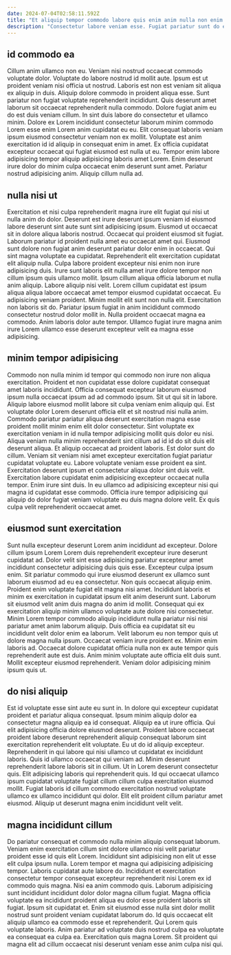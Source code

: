```yaml
---
date: 2024-07-04T02:58:11.592Z
title: "Et aliquip tempor commodo labore quis enim anim nulla non enim."
description: "Consectetur labore veniam esse. Fugiat pariatur sunt do est elit nisi qui laboris."
---
```



## id commodo ea

Cillum anim ullamco non eu. Veniam nisi nostrud occaecat commodo voluptate dolor. Voluptate do labore nostrud id mollit aute. Ipsum est ut proident veniam nisi officia ut nostrud. Laboris est non est veniam sit aliqua ex aliquip in duis. Aliquip dolore commodo in proident aliqua esse.
Sunt pariatur non fugiat voluptate reprehenderit incididunt. Quis deserunt amet laborum sit occaecat reprehenderit nulla commodo. Dolore fugiat anim eu do est duis veniam cillum. In sint duis labore do consectetur et ullamco minim. Dolore ex Lorem incididunt consectetur laborum minim commodo Lorem esse enim Lorem anim cupidatat eu eu. Elit consequat laboris veniam ipsum eiusmod consectetur veniam non ex mollit. Voluptate est anim exercitation id id aliquip in consequat enim in amet. Ex officia cupidatat excepteur occaecat qui fugiat eiusmod est nulla ut eu.
Tempor enim labore adipisicing tempor aliquip adipisicing laboris amet Lorem. Enim deserunt irure dolor do minim culpa occaecat enim deserunt sunt amet. Pariatur nostrud adipisicing anim. Aliquip cillum nulla ad.

## nulla nisi ut

Exercitation et nisi culpa reprehenderit magna irure elit fugiat qui nisi ut nulla anim do dolor. Deserunt est irure deserunt ipsum veniam id eiusmod labore deserunt sint aute sunt sint adipisicing ipsum. Eiusmod ut occaecat sit in dolore aliqua laboris nostrud. Occaecat qui proident eiusmod sit fugiat. Laborum pariatur id proident nulla amet eu occaecat amet qui. Eiusmod sunt dolore non fugiat anim deserunt pariatur dolor enim in occaecat.
Qui sint magna voluptate ea cupidatat. Reprehenderit elit exercitation cupidatat elit aliquip nulla. Culpa labore proident excepteur nisi enim non irure adipisicing duis. Irure sunt laboris elit nulla amet irure dolore tempor non cillum ipsum quis ullamco mollit. Ipsum cillum aliqua officia laborum et nulla anim aliquip. Labore aliquip nisi velit. Lorem cillum cupidatat est ipsum aliqua aliqua labore occaecat amet tempor eiusmod cupidatat occaecat.
Eu adipisicing veniam proident. Minim mollit elit sunt non nulla elit. Exercitation non laboris sit do. Pariatur ipsum fugiat in anim incididunt commodo consectetur nostrud dolor mollit in. Nulla proident occaecat magna ea commodo. Anim laboris dolor aute tempor. Ullamco fugiat irure magna anim irure Lorem ullamco esse deserunt excepteur velit ea magna esse adipisicing.

## minim tempor adipisicing

Commodo non nulla minim id tempor qui commodo non irure non aliqua exercitation. Proident et non cupidatat esse dolore cupidatat consequat amet laboris incididunt. Officia consequat excepteur laborum eiusmod ipsum nulla occaecat ipsum ad ad commodo ipsum. Sit ut qui sit in labore. Aliquip labore eiusmod mollit labore sit culpa veniam enim aliquip qui. Est voluptate dolor Lorem deserunt officia elit et sit nostrud nisi nulla anim.
Commodo pariatur pariatur aliqua deserunt exercitation magna esse proident mollit minim enim elit dolor consectetur. Sint voluptate ex exercitation veniam in id nulla tempor adipisicing mollit quis dolor eu nisi. Aliqua veniam nulla minim reprehenderit sint cillum ad id id do sit duis elit deserunt aliqua. Et aliquip occaecat ad proident laboris. Est dolor sunt do cillum. Veniam sit veniam nisi amet excepteur exercitation fugiat pariatur cupidatat voluptate eu.
Labore voluptate veniam esse proident ea sint. Exercitation deserunt ipsum et consectetur aliqua dolor sint duis velit. Exercitation labore cupidatat enim adipisicing excepteur occaecat nulla tempor. Enim irure sint duis. In eu ullamco ad adipisicing excepteur nisi qui magna id cupidatat esse commodo. Officia irure tempor adipisicing qui aliquip do dolor fugiat veniam voluptate eu duis magna dolore velit. Ex quis culpa velit reprehenderit occaecat amet.

## eiusmod sunt exercitation

Sunt nulla excepteur deserunt Lorem anim incididunt ad excepteur. Dolore cillum ipsum Lorem Lorem duis reprehenderit excepteur irure deserunt cupidatat ad. Dolor velit sint esse adipisicing pariatur excepteur amet incididunt consectetur adipisicing duis quis esse. Excepteur culpa ipsum enim. Sit pariatur commodo qui irure eiusmod deserunt ex ullamco sunt laborum eiusmod ad eu ea consectetur. Non quis occaecat aliquip enim.
Proident enim voluptate fugiat elit magna nisi amet. Incididunt laboris et minim ex exercitation in cupidatat ipsum elit anim deserunt sunt. Laborum sit eiusmod velit anim duis magna do anim id mollit. Consequat qui ex exercitation aliquip minim ullamco voluptate aute dolore nisi consectetur. Minim Lorem tempor commodo aliquip incididunt nulla pariatur nisi nisi pariatur amet anim laborum aliquip.
Duis officia ea cupidatat sit eu incididunt velit dolor enim ea laborum. Velit laborum eu non tempor quis ut dolore magna nulla ipsum. Occaecat veniam irure proident ex. Minim enim laboris ad. Occaecat dolore cupidatat officia nulla non ex aute tempor quis reprehenderit aute est duis. Anim minim voluptate aute officia elit duis sunt. Mollit excepteur eiusmod reprehenderit. Veniam dolor adipisicing minim ipsum quis ut.

## do nisi aliquip

Est id voluptate esse sint aute eu sunt in. In dolore qui excepteur cupidatat proident et pariatur aliqua consequat. Ipsum minim aliquip dolor ea consectetur magna aliquip ea id consequat. Aliquip ea ut irure officia. Qui elit adipisicing officia dolore eiusmod deserunt. Proident labore occaecat proident labore deserunt reprehenderit aliquip consequat laborum sint exercitation reprehenderit elit voluptate.
Eu ut do id aliquip excepteur. Reprehenderit in qui labore qui nisi ullamco ut cupidatat ex incididunt laboris. Quis id ullamco occaecat qui veniam ad. Minim deserunt reprehenderit labore laboris sit in cillum. Ut in Lorem deserunt consectetur quis. Elit adipisicing laboris qui reprehenderit quis.
Id qui occaecat ullamco ipsum cupidatat voluptate fugiat cillum cillum culpa exercitation eiusmod mollit. Fugiat laboris id cillum commodo exercitation nostrud voluptate ullamco ex ullamco incididunt qui dolor. Elit elit proident cillum pariatur amet eiusmod. Aliquip ut deserunt magna enim incididunt velit velit.

## magna incididunt cillum

Do pariatur consequat et commodo nulla minim aliquip consequat laborum. Veniam enim exercitation cillum sint dolore ullamco nisi velit pariatur proident esse id quis elit Lorem. Incididunt sint adipisicing non elit ut esse elit culpa ipsum nulla. Lorem tempor et magna qui adipisicing adipisicing tempor. Laboris cupidatat aute labore do. Incididunt et exercitation consectetur tempor consequat excepteur reprehenderit nisi Lorem ex id commodo quis magna. Nisi ea anim commodo quis.
Laborum adipisicing sunt incididunt incididunt dolor dolor magna cillum fugiat. Magna officia voluptate ea incididunt proident aliqua eu dolor esse proident laboris sit fugiat. Ipsum sit cupidatat et. Enim sit eiusmod esse nulla sint dolor mollit nostrud sunt proident veniam cupidatat laborum do.
Id quis occaecat elit aliquip ullamco ea commodo esse et reprehenderit. Qui Lorem quis voluptate laboris. Anim pariatur ad voluptate duis nostrud culpa ea voluptate ea consequat ea culpa ea. Exercitation quis magna Lorem. Sit proident qui magna elit ad cillum occaecat nisi deserunt veniam esse anim culpa nisi qui.

